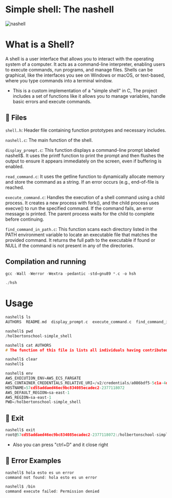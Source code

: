 
# Simple shell: The nashell
![nashell](https://github.com/user-attachments/assets/263f54fb-5501-48e4-a24a-93cac75d12e6)
# What is a Shell?
A shell is a user interface that allows you to interact with the operating system of a computer. It acts as a command-line interpreter, enabling users to execute commands, run programs, and manage files. Shells can be graphical, like the interfaces you see on Windows or macOS, or text-based, where you type commands into a terminal window.

- This is a custom implementation of a "simple shell" in C, The project includes a set of functions like it allows you to manage variables, handle basic errors and execute commands.
## 📁 Files
 `shell.h`: Header file containing function prototypes and necessary includes.
 
 `nashell.c`: The main function of the shell.
 
 `display_prompt.c`: This function displays a command-line prompt labeled nashell$. It uses the printf function to print the prompt and then flushes the output to ensure it appears immediately on the screen, even if buffering is enabled.
 
 `read_command.c`: It uses the getline function to dynamically allocate memory and store the command as a string. If an error occurs (e.g., end-of-file is reached.

 `execute_command.c`: Handles the execution of a shell command using a child process. It creates a new process with fork(), and the child process uses execve() to run the specified command. If the command fails, an error message is printed. The parent process waits for the child to complete before continuing.

`find_command_in_path.c`: This function scans each directory listed in the PATH environment variable to locate an executable file that matches the provided command. It returns the full path to the executable if found or NULL if the command is not present in any of the directories.

## Compilation and running
```c
gcc -Wall -Werror -Wextra -pedantic -std=gnu89 *.c -o hsh
```
```c
./hsh
```
# Usage
```c
nashell$ ls
AUTHORS  README.md  display_prompt.c  execute_command.c  find_command_in_path.c  hsh  nashell.c  read_command.c  shell.h  super_simple_shell
```
```c
nashell$ pwd
/holbertonschool-simple_shell
```
```c
nashell$ cat AUTHORS
# The function of this file is lists all individuals having contributed content to the repository.
```
```c
nashell$ clear
nashell$
```
```c
nashell$ env
AWS_EXECUTION_ENV=AWS_ECS_FARGATE
AWS_CONTAINER_CREDENTIALS_RELATIVE_URI=/v2/credentials/a086bdf5-5c1a-4d9b-a6fa-c3383ff60712
HOSTNAME=57cd55addaed46ec9bc834085ecadec2-2377118072
AWS_DEFAULT_REGION=sa-east-1
AWS_REGION=sa-east-1
PWD=/holbertonschool-simple_shell
```
## 💢 Exit
```c
nashell$ exit
root@57cd55addaed46ec9bc834085ecadec2-2377118072:/holbertonschool-simple_shell#
```
- Also you can press "ctrl+D" and it close right
## 📛 Error Examples
```c
nashell$ hola esto es un error
command not found: hola esto es un error
```
```c
nashell$ /bin
command execute failed: Permission denied
```
